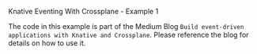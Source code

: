 Knative Eventing With Crossplane - Example 1

The code in this example is part of the Medium Blog `Build event-driven applications with Knative and Crossplane`.
Please reference the blog for details on how to use it.